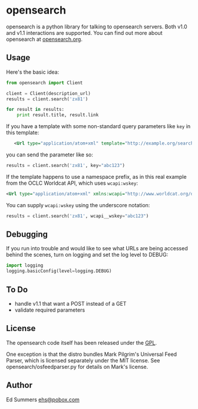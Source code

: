 opensearch
==========

opensearch is a python library for talking to opensearch servers.
Both v1.0 and v1.1 interactions are supported.  You can find out more 
about opensearch at [opensearch.org](http://opensearch.org).

Usage
-----

Here's the basic idea:

```python
from opensearch import Client

client = Client(description_url)
results = client.search('zx81')

for result in results:
    print result.title, result.link
```

If you have a template with some non-standard query parameters like `key` in
this template:

```xml
   <Url type="application/atom+xml" template="http://example.org/search?q={searchTerms}&amp;start={startIndex?}&amp;count={resultSize?}&amp;key={key}"/>
```

you can send the parameter like so:

```python
results = client.search('zx81', key="abc123")
```

If the template happens to use a namespace prefix, as in this real example 
from the OCLC Worldcat API, which uses `wcapi:wskey`:

```xml
<Url type="application/atom+xml" xmlns:wcapi="http://www.worldcat.org/devnet/wiki/SearchAPIDetails" template="http://worldcat.org/webservices/catalog/search/worldcat/opensearch?q={searchTerms}&amp;start={startIndex?}&amp;count={resultSize?}&amp;format=atom&amp;wskey={wcapi:wskey}&amp;cformat={wcapi:cformat?}"/>
```

You can supply `wcapi:wskey` using the underscore notation:

```python
results = client.search('zx81', wcapi__wskey="abc123")
```

Debugging
---------

If you run into trouble and would like to see what URLs are being accessed
behind the scenes, turn on logging and set the log level to DEBUG:

```python
import logging
logging.basicConfig(level=logging.DEBUG)
```

To Do
-----

- handle v1.1 that want a POST instead of a GET
- validate required parameters

License
-------

The opensearch code itself has been released under the 
[GPL](http://www.opensource.org/licenses/gpl-license.php).

One exception is that the distro bundles Mark Pilgrim's Universal Feed 
Parser, which is licensed separately under the MIT license. See 
opensearch/osfeedparser.py for details on Mark's license.

Author
------

Ed Summers [ehs@pobox.com](mailto:ehs@pobox.com)
